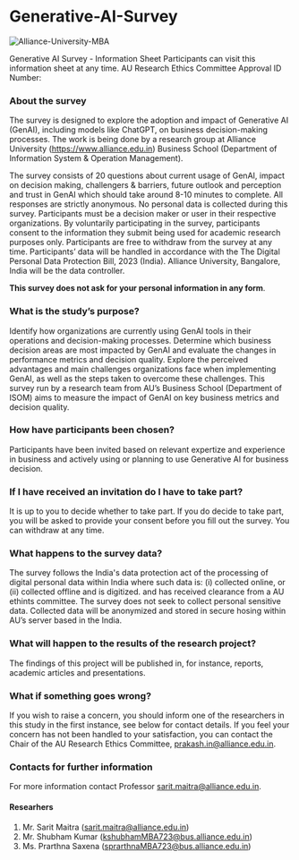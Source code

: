 # Generative-AI-Survey

![Alliance-University-MBA](https://github.com/saritmaitra/Generative-AI-Survey/assets/45025804/703ec713-0d63-4114-8b3e-1e88ddd5cb0d)

Generative AI Survey - Information Sheet
Participants can visit this information sheet at any time. AU Research Ethics Committee Approval ID Number: 

### About the survey
The survey is designed to explore the adoption and impact of Generative AI (GenAI), including models like ChatGPT, on business decision-making processes. The work is being done by a research group at Alliance University (https://www.alliance.edu.in) Business School (Department of Information System & Operation Management).

The survey consists of 20 questions about current usage of GenAI, impact on decision making, challengers & barriers, future outlook and perception and trust in GenAI which should take around 8-10 minutes to complete. All responses are strictly anonymous. No personal data is collected during this survey. Participants must be a decision maker or user in their respective organizations. By voluntarily participating in the survey, participants consent to the information they submit being used for academic research purposes only. Participants are free to withdraw from the survey at any time. Participants’ data will be handled in accordance with the The Digital Personal Data Protection Bill, 2023 (India). Alliance University, Bangalore, India will be the data controller. 

**This survey does not ask for your personal information in any form**.

### What is the study’s purpose?
Identify how organizations are currently using GenAI tools in their operations and decision-making processes. Determine which business decision areas are most impacted by GenAI and evaluate the changes in performance metrics and decision quality. Explore the perceived advantages and main challenges organizations face when implementing GenAI, as well as the steps taken to overcome these challenges. This survey run by a research team from AU’s Business School (Department of ISOM) aims to measure the impact of GenAI on key business metrics and decision quality.

### How have participants been chosen?
Participants have been invited based on relevant expertize and experience in business and actively using or planning to use Generative AI for business decision.

### If I have received an invitation do I have to take part?
It is up to you to decide whether to take part. If you do decide to take part, you will be asked to provide your consent before you fill out the survey. You can withdraw at any time.

### What happens to the survey data?
The survey follows the India's data protection act of the processing of digital personal data within India where such data is: (i) collected online, or (ii) collected offline and is digitized. and has received clearance from a AU ethints committee. The survey does not seek to collect personal sensitive data. Collected data will be anonymized and stored in secure hosing within AU’s server based in the India.

### What will happen to the results of the research project?
The findings of this project will be published in, for instance, reports, academic articles and presentations.

### What if something goes wrong?
If you wish to raise a concern, you should inform one of the researchers in this study in the first instance, see below for contact details. If you feel your concern has not been handled to your satisfaction, you can contact the Chair of the AU Research Ethics Committee, prakash.in@alliance.edu.in.

### Contacts for further information
For more information contact Professor sarit.maitra@alliance.edu.in.

#### Researhers
1. Mr. Sarit Maitra (sarit.maitra@alliance.edu.in)
2. Mr. Shubham Kumar (kshubhamMBA723@bus.alliance.edu.in)
3. Ms. Prarthna Saxena (sprarthnaMBA723@bus.alliance.edu.in)
